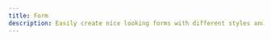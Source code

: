 ```yaml
---
title: Form
description: Easily create nice looking forms with different styles and layouts.
---
```

